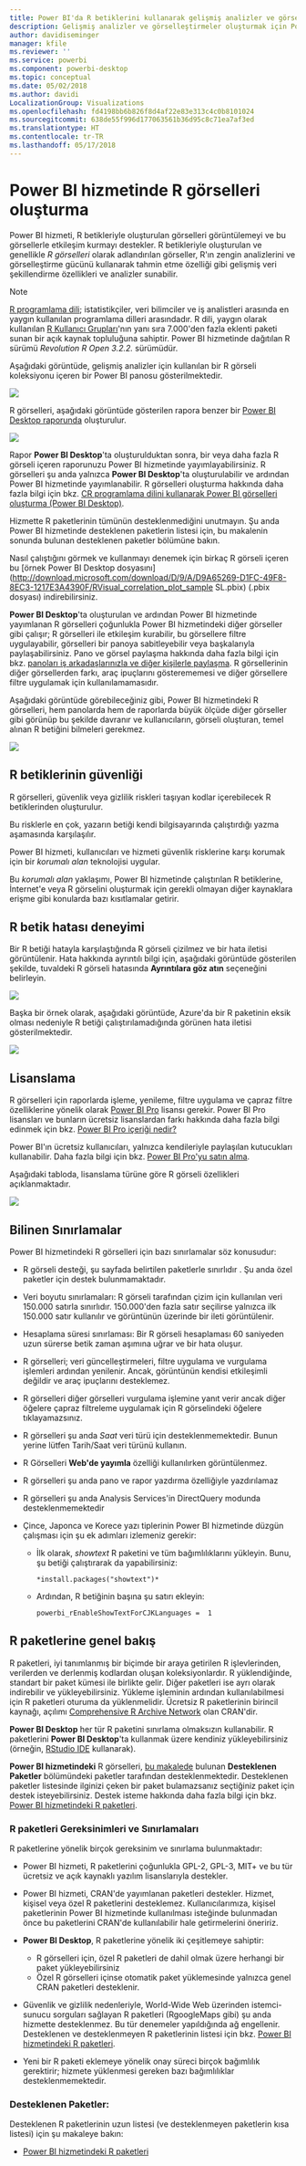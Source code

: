 ```yaml
---
title: Power BI'da R betiklerini kullanarak gelişmiş analizler ve görselleştirmeler oluşturma
description: Gelişmiş analizler ve görselleştirmeler oluşturmak için Power BI'da R betiklerini kullanma
author: davidiseminger
manager: kfile
ms.reviewer: ''
ms.service: powerbi
ms.component: powerbi-desktop
ms.topic: conceptual
ms.date: 05/02/2018
ms.author: davidi
LocalizationGroup: Visualizations
ms.openlocfilehash: fd4198bb6b826f8d4af22e83e313c4c0b8101024
ms.sourcegitcommit: 638de55f996d177063561b36d95c8c71ea7af3ed
ms.translationtype: HT
ms.contentlocale: tr-TR
ms.lasthandoff: 05/17/2018
---
```

# <a name="creating-r-visuals-in-the-power-bi-service"></a>Power BI hizmetinde R görselleri oluşturma
Power BI hizmeti, R betikleriyle oluşturulan görselleri görüntülemeyi ve bu görsellerle etkileşim kurmayı destekler. R betikleriyle oluşturulan ve genellikle *R görselleri* olarak adlandırılan görseller, R'ın zengin analizlerini ve görselleştirme gücünü kullanarak tahmin etme özelliği gibi gelişmiş veri şekillendirme özellikleri ve analizler sunabilir.

> [!NOTE]
> [R programlama dili](https://www.r-project.org/); istatistikçiler, veri bilimciler ve iş analistleri arasında en yaygın kullanılan programlama dilleri arasındadır. R dili, yaygın olarak kullanılan [R Kullanıcı Grupları](http://msdsug.microsoft.com/)'nın yanı sıra 7.000'den fazla eklenti paketi sunan bir açık kaynak topluluğuna sahiptir. Power BI hizmetinde dağıtılan R sürümü *Revolution R Open 3.2.2.* sürümüdür.
> 
> 

Aşağıdaki görüntüde, gelişmiş analizler için kullanılan bir R görseli koleksiyonu içeren bir Power BI panosu gösterilmektedir.

![](media/service-r-visuals/r-visuals-service_1.png)

R görselleri, aşağıdaki görüntüde gösterilen rapora benzer bir [Power BI Desktop raporunda](desktop-get-the-desktop.md) oluşturulur.

![](media/service-r-visuals/r-visuals-service_2a.png)

Rapor **Power BI Desktop**'ta oluşturulduktan sonra, bir veya daha fazla R görseli içeren raporunuzu Power BI hizmetinde yayımlayabilirsiniz. R görselleri şu anda yalnızca **Power BI Desktop**'ta oluşturulabilir ve ardından Power BI hizmetinde yayımlanabilir. R görselleri oluşturma hakkında daha fazla bilgi için bkz. [CR programlama dilini kullanarak Power BI görselleri oluşturma (Power BI Desktop)](desktop-r-visuals.md).

Hizmette R paketlerinin tümünün desteklenmediğini unutmayın. Şu anda Power BI hizmetinde desteklenen paketlerin listesi için, bu makalenin sonunda bulunan desteklenen paketler bölümüne bakın.

Nasıl çalıştığını görmek ve kullanmayı denemek için birkaç R görseli içeren bu [örnek Power BI Desktop dosyasını](http://download.microsoft.com/download/D/9/A/D9A65269-D1FC-49F8-8EC3-1217E3A4390F/RVisual_correlation_plot_sample SL.pbix) (.pbix dosyası) indirebilirsiniz.

**Power BI Desktop**'ta oluşturulan ve ardından Power BI hizmetinde yayımlanan R görselleri çoğunlukla Power BI hizmetindeki diğer görseller gibi çalışır; R görselleri ile etkileşim kurabilir, bu görsellere filtre uygulayabilir, görselleri bir panoya sabitleyebilir veya başkalarıyla paylaşabilirsiniz. Pano ve görsel paylaşma hakkında daha fazla bilgi için bkz. [panoları iş arkadaşlarınızla ve diğer kişilerle paylaşma](service-share-dashboards.md). R görsellerinin diğer görsellerden farkı, araç ipuçlarını gösterememesi ve diğer görsellere filtre uygulamak için kullanılamamasıdır.

Aşağıdaki görüntüde görebileceğiniz gibi, Power BI hizmetindeki R görselleri, hem panolarda hem de raporlarda büyük ölçüde diğer görseller gibi görünüp bu şekilde davranır ve kullanıcıların, görseli oluşturan, temel alınan R betiğini bilmeleri gerekmez.

![](media/service-r-visuals/r-visuals-service_3a.png)

## <a name="r-scripts-security"></a>R betiklerinin güvenliği
R görselleri, güvenlik veya gizlilik riskleri taşıyan kodlar içerebilecek R betiklerinden oluşturulur.

Bu risklerle en çok, yazarın betiği kendi bilgisayarında çalıştırdığı yazma aşamasında karşılaşılır.

Power BI hizmeti, kullanıcıları ve hizmeti güvenlik risklerine karşı korumak için bir *korumalı alan* teknolojisi uygular.

Bu *korumalı alan* yaklaşımı, Power BI hizmetinde çalıştırılan R betiklerine, İnternet'e veya R görselini oluşturmak için gerekli olmayan diğer kaynaklara erişme gibi konularda bazı kısıtlamalar getirir.

## <a name="r-scripts-error-experience"></a>R betik hatası deneyimi
Bir R betiği hatayla karşılaştığında R görseli çizilmez ve bir hata iletisi görüntülenir. Hata hakkında ayrıntılı bilgi için, aşağıdaki görüntüde gösterilen şekilde, tuvaldeki R görseli hatasında **Ayrıntılara göz atın** seçeneğini belirleyin.

![](media/service-r-visuals/r-visuals-service_4.png)

Başka bir örnek olarak, aşağıdaki görüntüde, Azure'da bir R paketinin eksik olması nedeniyle R betiği çalıştırılamadığında görünen hata iletisi gösterilmektedir.

![](media/service-r-visuals/r-visuals-service_5.png)

## <a name="licensing"></a>Lisanslama
R görselleri için raporlarda işleme, yenileme, filtre uygulama ve çapraz filtre özelliklerine yönelik olarak [Power BI Pro](service-self-service-signup-for-power-bi.md) lisansı gerekir. Power BI Pro lisansları ve bunların ücretsiz lisanslardan farkı hakkında daha fazla bilgi edinmek için bkz. [Power BI Pro içeriği nedir?](service-premium.md)

Power BI'ın ücretsiz kullanıcıları, yalnızca kendileriyle paylaşılan kutucukları kullanabilir. Daha fazla bilgi için bkz. [Power BI Pro'yu satın alma](service-admin-purchasing-power-bi-pro.md).

Aşağıdaki tabloda, lisanslama türüne göre R görseli özellikleri açıklanmaktadır.

![](media/service-r-visuals/r-visuals-service_6a.png)

## <a name="known-limitations"></a>Bilinen Sınırlamalar
Power BI hizmetindeki R görselleri için bazı sınırlamalar söz konusudur:

* R görseli desteği, şu sayfada belirtilen paketlerle sınırlıdır <make this a link to the supported packages page per my excel>. Şu anda özel paketler için destek bulunmamaktadır.
* Veri boyutu sınırlamaları: R görseli tarafından çizim için kullanılan veri 150.000 satırla sınırlıdır. 150.000'den fazla satır seçilirse yalnızca ilk 150.000 satır kullanılır ve görüntünün üzerinde bir ileti görüntülenir.
* Hesaplama süresi sınırlaması: Bir R görseli hesaplaması 60 saniyeden uzun sürerse betik zaman aşımına uğrar ve bir hata oluşur.
* R görselleri; veri güncelleştirmeleri, filtre uygulama ve vurgulama işlemleri ardından yenilenir. Ancak, görüntünün kendisi etkileşimli değildir ve araç ipuçlarını desteklemez.
* R görselleri diğer görselleri vurgulama işlemine yanıt verir ancak diğer öğelere çapraz filtreleme uygulamak için R görselindeki öğelere tıklayamazsınız.
* R görselleri şu anda *Saat* veri türü için desteklenmemektedir. Bunun yerine lütfen Tarih/Saat veri türünü kullanın.
* R Görselleri **Web'de yayımla** özelliği kullanılırken görüntülenmez.
* R görselleri şu anda pano ve rapor yazdırma özelliğiyle yazdırılamaz
* R görselleri şu anda Analysis Services'in DirectQuery modunda desteklenmemektedir
* Çince, Japonca ve Korece yazı tiplerinin Power BI hizmetinde düzgün çalışması için şu ek adımları izlemeniz gerekir:
  
  * İlk olarak, *showtext* R paketini ve tüm bağımlılıklarını yükleyin. Bunu, şu betiği çalıştırarak da yapabilirsiniz:
    
        *install.packages("showtext")*
  * Ardından, R betiğinin başına şu satırı ekleyin:
    
        powerbi_rEnableShowTextForCJKLanguages =  1

## <a name="overview-of-r-packages"></a>R paketlerine genel bakış
R paketleri, iyi tanımlanmış bir biçimde bir araya getirilen R işlevlerinden, verilerden ve derlenmiş kodlardan oluşan koleksiyonlardır. R yüklendiğinde, standart bir paket kümesi ile birlikte gelir. Diğer paketleri ise ayrı olarak indirebilir ve yükleyebilirsiniz. Yükleme işleminin ardından kullanılabilmesi için R paketleri oturuma da yüklenmelidir. Ücretsiz R paketlerinin birincil kaynağı, açılımı [Comprehensive R Archive Network](https://cran.r-project.org/web/packages/available_packages_by_name.html) olan CRAN'dir.

**Power BI Desktop** her tür R paketini sınırlama olmaksızın kullanabilir. R paketlerini **Power BI Desktop**'ta kullanmak üzere kendiniz yükleyebilirsiniz (örneğin, [RStudio IDE](https://www.rstudio.com/) kullanarak).

**Power BI hizmetindeki** R görselleri, [bu makalede](service-r-packages-support.md) bulunan **Desteklenen Paketler** bölümündeki paketler tarafından desteklenmektedir. Desteklenen paketler listesinde ilginizi çeken bir paket bulamazsanız seçtiğiniz paket için destek isteyebilirsiniz. Destek isteme hakkında daha fazla bilgi için bkz. [Power BI hizmetindeki R paketleri](service-r-packages-support.md).

### <a name="requirements-and-limitations-of-r-packages"></a>R paketleri Gereksinimleri ve Sınırlamaları
R paketlerine yönelik birçok gereksinim ve sınırlama bulunmaktadır:

* Power BI hizmeti, R paketlerini çoğunlukla GPL-2, GPL-3, MIT+ ve bu tür ücretsiz ve açık kaynaklı yazılım lisanslarıyla destekler.
* Power BI hizmeti, CRAN'de yayımlanan paketleri destekler. Hizmet, kişisel veya özel R paketlerini desteklemez. Kullanıcılarımıza, kişisel paketlerinin Power BI hizmetinde kullanılması isteğinde bulunmadan önce bu paketlerini CRAN'de kullanılabilir hale getirmelerini öneririz.
* **Power BI Desktop**, R paketlerine yönelik iki çeşitlemeye sahiptir:
  
  * R görselleri için, özel R paketleri de dahil olmak üzere herhangi bir paket yükleyebilirsiniz
  * Özel R görselleri içinse otomatik paket yüklemesinde yalnızca genel CRAN paketleri desteklenir.
* Güvenlik ve gizlilik nedenleriyle, World-Wide Web üzerinden istemci-sunucu sorguları sağlayan R paketleri (RgoogleMaps gibi) şu anda hizmette desteklenmez. Bu tür denemeler yapıldığında ağ engellenir. Desteklenen ve desteklenmeyen R paketlerinin listesi için bkz. [Power BI hizmetindeki R paketleri](service-r-packages-support.md).
* Yeni bir R paketi eklemeye yönelik onay süreci birçok bağımlılık gerektirir; hizmete yüklenmesi gereken bazı bağımlılıklar desteklenmemektedir.

### <a name="supported-packages"></a>Desteklenen Paketler:
Desteklenen R paketlerinin uzun listesi (ve desteklenmeyen paketlerin kısa listesi) için şu makaleye bakın:

* [Power BI hizmetindeki R paketleri](service-r-packages-support.md)

